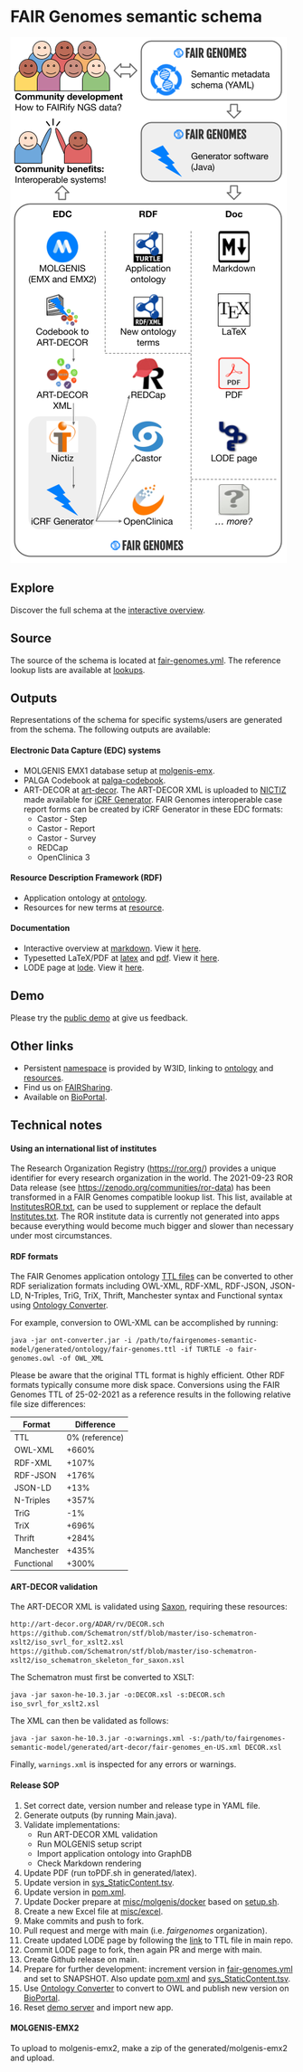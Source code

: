 # FAIR Genomes semantic schema

![FAIR Genomes NGS FAIRification flow](misc/fg-ngs-fairification-flow.png)

## Explore

Discover the full schema at the [interactive overview](generated/markdown/fairgenomes-semantic-model.md). 

## Source

The source of the schema is located at [fair-genomes.yml](fair-genomes.yml). The reference lookup lists are available at [lookups](lookups).

## Outputs

Representations of the schema for specific systems/users are generated from the schema. The following outputs are available:

#### Electronic Data Capture (EDC) systems

- MOLGENIS EMX1 database setup at [molgenis-emx](generated/molgenis-emx).
- PALGA Codebook at [palga-codebook](generated/palga-codebook).
- ART-DECOR at [art-decor](generated/art-decor). The ART-DECOR XML is uploaded to [NICTIZ](https://decor.nictiz.nl/art-decor/decor-datasets--fairgenomes) made available for [iCRF Generator](https://github.com/aderidder/iCRFGenerator). FAIR Genomes interoperable case report forms can be created by iCRF Generator in these EDC formats:
  - Castor - Step
  - Castor - Report
  - Castor - Survey
  - REDCap
  - OpenClinica 3

#### Resource Description Framework (RDF)

- Application ontology at [ontology](generated/ontology).
- Resources for new terms at [resource](generated/resource).

#### Documentation

- Interactive overview at [markdown](generated/markdown). View it [here](generated/markdown/fairgenomes-semantic-model.md).
- Typesetted LaTeX/PDF at [latex](generated/latex) and [pdf](derived/pdf). View it [here](derived/pdf/fair-genomes.pdf).
- LODE page at [lode](derived/ontology/lode). View it [here](https://w3id.org/fair-genomes/ontology).

## Demo
Please try the [public demo](https://fairgenomes-acc.gcc.rug.nl) at give us feedback.

## Other links
- Persistent [namespace](https://w3id.org/fair-genomes) is provided by W3ID, linking to [ontology](https://w3id.org/fair-genomes/ontology) and [resources](https://w3id.org/fair-genomes/resource/FG_0000001).
- Find us on [FAIRSharing](https://fairsharing.org/bsg-s001533/).
- Available on [BioPortal](https://bioportal.bioontology.org/ontologies/FG).

## Technical notes

#### Using an international list of institutes

The Research Organization Registry (https://ror.org/) provides a unique identifier for every research organization in the world.
The 2021-09-23 ROR Data release (see https://zenodo.org/communities/ror-data) has been transformed in a FAIR Genomes compatible lookup list.
This list, available at [InstitutesROR.txt](lookups/InstitutesROR.txt), can be used to supplement or replace the default [Institutes.txt](lookups/Institutes.txt).
The ROR institute data is currently not generated into apps because everything would become much bigger and slower than necessary under most circumstances.

#### RDF formats

The FAIR Genomes application ontology [TTL files](generated/ontology) can be converted to other RDF serialization formats including OWL-XML, RDF-XML, RDF-JSON, JSON-LD, N-Triples, TriG, TriX, Thrift, Manchester syntax and Functional syntax using [Ontology Converter](https://github.com/sszuev/ont-converter/releases/tag/v1.0).

For example, conversion to OWL-XML can be accomplished by running: 
```
java -jar ont-converter.jar -i /path/to/fairgenomes-semantic-model/generated/ontology/fair-genomes.ttl -if TURTLE -o fair-genomes.owl -of OWL_XML
```

Please be aware that the original TTL format is highly efficient. Other RDF formats typically consume more disk space. Conversions using the FAIR Genomes TTL of 25-02-2021 as a reference results in the following relative file size differences:

| Format | Difference |
|---|---|
| TTL | 0% (reference) |
| OWL-XML | +660% |
| RDF-XML | +107% |
| RDF-JSON | +176% |
| JSON-LD | +13% |
| N-Triples | +357% |
| TriG | -1% |
| TriX | +696% |
| Thrift | +284% |
| Manchester | +435% |
| Functional | +300% |

#### ART-DECOR validation

The ART-DECOR XML is validated using [Saxon](http://saxon.sourceforge.net), requiring these resources:
```
http://art-decor.org/ADAR/rv/DECOR.sch
https://github.com/Schematron/stf/blob/master/iso-schematron-xslt2/iso_svrl_for_xslt2.xsl
https://github.com/Schematron/stf/blob/master/iso-schematron-xslt2/iso_schematron_skeleton_for_saxon.xsl
```
The Schematron must first be converted to XSLT:
```
java -jar saxon-he-10.3.jar -o:DECOR.xsl -s:DECOR.sch iso_svrl_for_xslt2.xsl
```
The XML can then be validated as follows:
```
java -jar saxon-he-10.3.jar -o:warnings.xml -s:/path/to/fairgenomes-semantic-model/generated/art-decor/fair-genomes_en-US.xml DECOR.xsl
```
Finally, `warnings.xml` is inspected for any errors or warnings.

#### Release SOP

1. Set correct date, version number and release type in YAML file.
2. Generate outputs (by running Main.java).
3. Validate implementations:
    - Run ART-DECOR XML validation
    - Run MOLGENIS setup script
    - Import application ontology into GraphDB
    - Check Markdown rendering
4. Update PDF (run toPDF.sh in generated/latex).
5. Update version in [sys_StaticContent.tsv](misc/molgenis/other/sys_StaticContent.tsv).
6. Update version in [pom.xml](pom.xml).
7. Update Docker prepare at [misc/molgenis/docker](misc/molgenis/docker) based on [setup.sh](generated/molgenis-emx/setup.sh).
8. Create a new Excel file at [misc/excel](misc/excel).
9. Make commits and push to fork.
10. Pull request and merge with main (i.e. _fairgenomes_ organization).
11. Create updated LODE page by following the [link](http://150.146.207.114/lode/extract?url=https%3A%2F%2Fraw.githubusercontent.com%2Ffairgenomes%2Ffairgenomes-semantic-model%2Fmain%2Fgenerated%2Fontology%2Ffair-genomes.ttl&owlapi=true&lang=en) to TTL file in main repo.
12. Commit LODE page to fork, then again PR and merge with main.
13. Create Github release on main.
14. Prepare for further development: increment version in [fair-genomes.yml](fair-genomes.yml) and set to SNAPSHOT. Also update [pom.xml](pom.xml) and [sys_StaticContent.tsv](misc/molgenis/other/sys_StaticContent.tsv).
15. Use [Ontology Converter](https://github.com/sszuev/ont-converter/releases/tag/v1.0) to convert to OWL and publish new version on [BioPortal](https://bioportal.bioontology.org/ontologies/FG).
16. Reset [demo server](https://fairgenomes-acc.gcc.rug.nl/) and import new app.

#### MOLGENIS-EMX2

To upload to molgenis-emx2, make a zip of the generated/molgenis-emx2 and upload.
